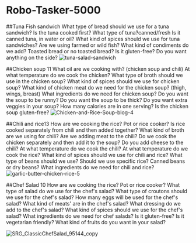 # Robo-Tasker-5000
##Tuna Fish sandwich 
What type of bread should we use for a tuna sandwich?
Is the tuna cooked first?
What type of tuna?canned/fresh
Is it canned tuna, in water or oil?
What kind of spices should we use for tuna sandwiches?
Are we using farmed or wild fish?
What kind of condiments do we add?
Toasted bread or no toasted bread?
Is it gluten-free?
Do you want anything on the side?
![tuna-salad-sandwich](https://user-images.githubusercontent.com/127354647/226791658-5b01d1fb-2671-4e95-9394-33d8443a3753.jpg)

##Chicken soup 11
What oil are we cooking with? (chicken soup and chili)
At what temperature do we cook the chicken?
What type of broth should we use in the chicken soup?
What kind of spices should we use for chicken soup?
What kind of chicken meat do we need for the chicken soup? (thigh, wings, breast)
What ingredients do we need for chicken soup?
Do you want the soup to be runny?
Do you want the soup to be thick?
Do you want extra veggies in your soup?
How many calories are in one serving?
Is the chicken soup gluten-free?
![Chicken-and-Rice-Soup-blog-4](https://user-images.githubusercontent.com/127354647/226792055-8421d939-a21d-4ff5-a5b1-ec00187581a3.jpg)


##Chili and rice13
How are we cooking the rice? Pot or rice cooker?
Is rice cooked separately from chili and then added together?
What kind of broth are we using for chili?
Are we adding meat to the chili?
Do we cook the chicken separately and then add it to the soup?
Do you add cheese to the chili?
At what temperature do we cook the chili?
At what temperature do we cook the rice?
What kind of spices should we use for chili and rice?
What type of beans should we use?
Should we use specific rice?
Canned beans or dry beans?
What ingredients do we need for chili and rice?
![garlic-butter-chicken-rice-5](https://user-images.githubusercontent.com/127354647/226792394-8ee7d15c-125e-4393-bfba-cb0e1498e947.jpg)

##Chef Salad 10
How are we cooking the rice? Pot or rice cooker?
What type of salad do we use for the chef's salad?
What type of croutons should we use for the chef's salad?
How many eggs will be used for the chef's salad?
What kind of meats' are in the chef's salad?
What dressing do we add to the chef's salad?
What kind of spices should we use for the chef's salad?
What ingredients do we need for chef salads?
Is it gluten-free?
Is it vegetarian friendly?
What kind of fruits do you want in your salad?


![SRG_ClassicChefSalad_95144_copy](https://user-images.githubusercontent.com/127354647/226792658-d6883f1b-bfcd-4b9e-b25f-6b4a33d312f5.jpg)
